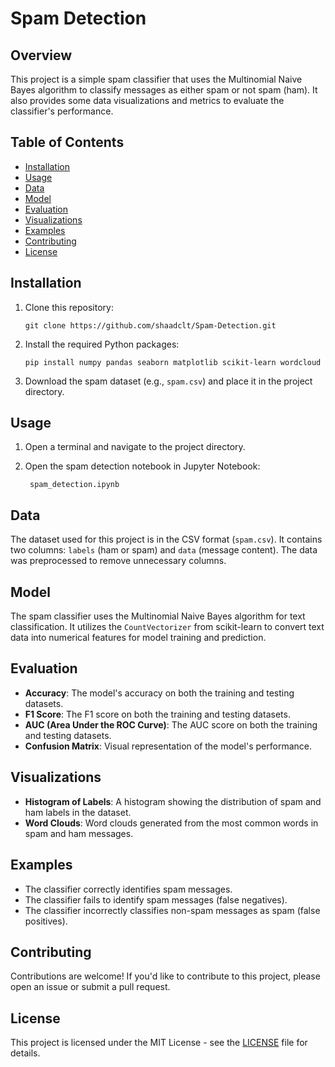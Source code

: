 # Spam Detection 

## Overview
This project is a simple spam classifier that uses the Multinomial Naive Bayes algorithm to classify messages as either spam or not spam (ham). It also provides some data visualizations and metrics to evaluate the classifier's performance.

## Table of Contents
- [Installation](#installation)
- [Usage](#usage)
- [Data](#data)
- [Model](#model)
- [Evaluation](#evaluation)
- [Visualizations](#visualizations)
- [Examples](#examples)
- [Contributing](#contributing)
- [License](#license)

## Installation
1. Clone this repository:
   ```
   git clone https://github.com/shaadclt/Spam-Detection.git
   ```

2. Install the required Python packages:
   ```
   pip install numpy pandas seaborn matplotlib scikit-learn wordcloud
   ```

3. Download the spam dataset (e.g., `spam.csv`) and place it in the project directory.

## Usage
1. Open a terminal and navigate to the project directory.

2. Open the spam detection notebook in Jupyter Notebook:
   ```
    spam_detection.ipynb
   ```

## Data
The dataset used for this project is in the CSV format (`spam.csv`). It contains two columns: `labels` (ham or spam) and `data` (message content). The data was preprocessed to remove unnecessary columns.

## Model
The spam classifier uses the Multinomial Naive Bayes algorithm for text classification. It utilizes the `CountVectorizer` from scikit-learn to convert text data into numerical features for model training and prediction.

## Evaluation
- **Accuracy**: The model's accuracy on both the training and testing datasets.
- **F1 Score**: The F1 score on both the training and testing datasets.
- **AUC (Area Under the ROC Curve)**: The AUC score on both the training and testing datasets.
- **Confusion Matrix**: Visual representation of the model's performance.

## Visualizations
- **Histogram of Labels**: A histogram showing the distribution of spam and ham labels in the dataset.
- **Word Clouds**: Word clouds generated from the most common words in spam and ham messages.

## Examples
- The classifier correctly identifies spam messages.
- The classifier fails to identify spam messages (false negatives).
- The classifier incorrectly classifies non-spam messages as spam (false positives).

## Contributing
Contributions are welcome! If you'd like to contribute to this project, please open an issue or submit a pull request.

## License
This project is licensed under the MIT License - see the [LICENSE](LICENSE) file for details.
